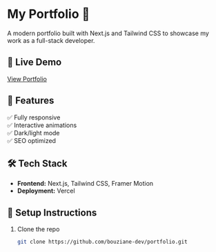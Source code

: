 # My Portfolio 🚀

A modern portfolio built with Next.js and Tailwind CSS to showcase my work as a full-stack developer.

## 🚀 Live Demo
[View Portfolio](https://temporary-link.vercel.app/)

## 📌 Features
✅ Fully responsive  
✅ Interactive animations  
✅ Dark/light mode  
✅ SEO optimized  

## 🛠 Tech Stack
- **Frontend:** Next.js, Tailwind CSS, Framer Motion  
- **Deployment:** Vercel  

## 📖 Setup Instructions
1. Clone the repo  
   ```bash
   git clone https://github.com/bouziane-dev/portfolio.git

